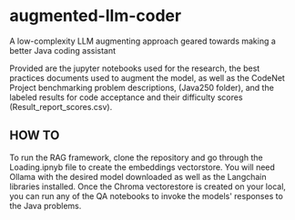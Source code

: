 # augmented-llm-coder
A low-complexity LLM augmenting approach geared towards making a better Java coding assistant  
 
Provided are the jupyter notebooks used for the research, the best practices documents used to augment the model, as well as the CodeNet Project benchmarking problem descriptions, (Java250 folder), and the labeled results for code acceptance and their difficulty scores (Result_report_scores.csv).
 
## HOW TO
To run the RAG framework, clone the repository and go through the Loading.ipnyb file to create the embeddings vectorstore. You will need Ollama with the desired model downloaded as well as the Langchain libraries installed. 
Once the Chroma vectorestore is created on your local, you can run any of the QA notebooks to invoke the models' responses to the Java problems.
